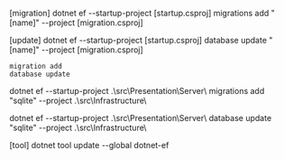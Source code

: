 [migration]
dotnet ef --startup-project [startup.csproj] migrations add "[name]" --project [migration.csproj]

[update]
dotnet ef --startup-project [startup.csproj] database update "[name]" --project [migration.csproj]

    migration add
    database update

dotnet ef --startup-project .\src\Presentation\Server\ migrations add "sqlite" --project .\src\Infrastructure\

dotnet ef --startup-project .\src\Presentation\Server\ database update "sqlite" --project .\src\Infrastructure\

[tool]
dotnet tool update --global dotnet-ef